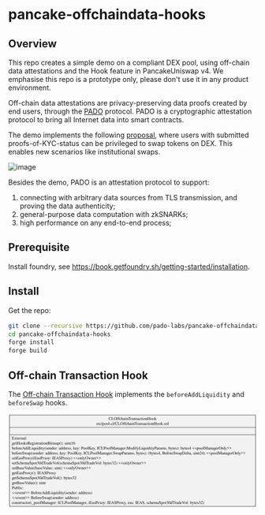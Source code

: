 # pancake-offchaindata-hooks

## Overview

This repo creates a simple demo on a compliant DEX pool, using off-chain data attestations and the Hook feature in PancakeUniswap v4. We emphasise this repo is a prototype only, please don't use it in any product environment. 

Off-chain data attestations are privacy-preserving data proofs created by end users, through the [PADO](https://padolabs.org) protocol. PADO is a cryptographic attestation protocol to bring all Internet data into smart contracts.

The demo implements the following [proposal](https://hackmd.io/QXi9YUvUSwmqxCuGl7Z9XA), where users with submitted proofs-of-KYC-status can be privileged to swap tokens on DEX. This enables new scenarios like institutional swaps.

![image](https://hackmd.io/_uploads/BJDoNmdk6.png)


Besides the demo, PADO is an attestation protocol to support:
1. connecting with arbitrary data sources from TLS transmission, and proving the data authenticity;
2. general-purpose data computation with zkSNARKs;
3. high performance on any end-to-end process; 


## Prerequisite

Install foundry, see https://book.getfoundry.sh/getting-started/installation.

## Install

Get the repo:

```sh
git clone --recursive https://github.com/pado-labs/pancake-offchaindata-hooks.git
cd pancake-offchaindata-hooks
forge install
forge build
```

## Off-chain Transaction Hook

The [Off-chain Transaction Hook](./src/pool-cl/CLOffchainTransactionHook.sol) implements the `beforeAddLiquidity` and `beforeSwap` hooks.

![Off-chain Transaction Hook Contract](./docs/class/CLOffchainTransactionHook.svg)
